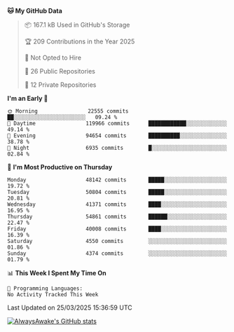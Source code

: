 <!--START_SECTION:waka-->
**🐱 My GitHub Data** 

> 📦 167.1 kB Used in GitHub's Storage 
 > 
> 🏆 209 Contributions in the Year 2025
 > 
> 🚫 Not Opted to Hire
 > 
> 📜 26 Public Repositories 
 > 
> 🔑 12 Private Repositories 
 > 
**I'm an Early 🐤** 

```text
🌞 Morning                22555 commits       ██░░░░░░░░░░░░░░░░░░░░░░░   09.24 % 
🌆 Daytime                119966 commits      ████████████░░░░░░░░░░░░░   49.14 % 
🌃 Evening                94654 commits       ██████████░░░░░░░░░░░░░░░   38.78 % 
🌙 Night                  6935 commits        █░░░░░░░░░░░░░░░░░░░░░░░░   02.84 % 
```
📅 **I'm Most Productive on Thursday** 

```text
Monday                   48142 commits       █████░░░░░░░░░░░░░░░░░░░░   19.72 % 
Tuesday                  50804 commits       █████░░░░░░░░░░░░░░░░░░░░   20.81 % 
Wednesday                41371 commits       ████░░░░░░░░░░░░░░░░░░░░░   16.95 % 
Thursday                 54861 commits       ██████░░░░░░░░░░░░░░░░░░░   22.47 % 
Friday                   40008 commits       ████░░░░░░░░░░░░░░░░░░░░░   16.39 % 
Saturday                 4550 commits        ░░░░░░░░░░░░░░░░░░░░░░░░░   01.86 % 
Sunday                   4374 commits        ░░░░░░░░░░░░░░░░░░░░░░░░░   01.79 % 
```


📊 **This Week I Spent My Time On** 

```text
💬 Programming Languages: 
No Activity Tracked This Week
```


 Last Updated on 25/03/2025 15:36:59 UTC
<!--END_SECTION:waka-->

[![AlwaysAwake's GitHub stats](https://github-readme-stats.vercel.app/api?username=AlwaysAwake&show_icons=true&theme=github_dark&count_private=true)](https://github.com/AlwaysAwake/AlwaysAwake)
